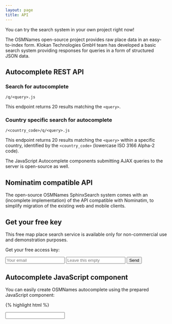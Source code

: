 ```yaml
---
layout: page
title: API
---
```


<div id="msg"></div>

You can try the search system in your own project right now!

The OSMNames open-source project provides raw place data in an easy-to-index form.
Klokan Technologies GmbH team has developed a basic search system providing responses for queries in a form of structured JSON data.

## Autocomplete REST API

### Search for autocomplete

 `/q/<query>.js`

This endpoint returns 20 results matching the `<query>`.

### Country specific search for autocomplete

`/<country_code>/q/<query>.js`

This endpoint returns 20 results matching the `<query>` within a specific country, identified by the `<country_code>` (lowercase ISO 3166 Alpha-2 code).

The JavaScript Autocomplete components submitting AJAX queries to the server is open-source as well.

## Nominatim compatible API

The open-source OSMNames SphinxSearch system comes with an (incomplete implementation) of the API compatible with Nominatim, to simplify migration of the existing web and mobile clients.

## Get your free key

This free map place search service is available only for non-commercial use and demonstration purposes.

Get your free access key:

<form method="post" action="https://maps.klokantech.com/?next=http://osmnames.org/api" class="padt-1">
  <input type="email" name="email" class="input-text inline" placeholder="Your email">
  <input type="hidden" name="product" value="OSMNames">
  <input type="text" name="url" class="hidden" placeholder="Leave this empty">
  <input type="submit" value="Send" class="btn-gray-dark">
</form>

<script>
  var msg = getParam('msg');
  if(msg != null){
    var msgEl = document.getElementById('msg');
    msgEl.className = 'message success';
    msgEl.innerHTML = msg;
  }

  function getParam(name, url) {
    name = name.replace(/[\[\]]/g, '\\$&');
    var regex = new RegExp('[?&]' + name + '(=([^&#]*)|&|#|$)'),
        results = regex.exec(window.location.href);
    if (!results) return null;
    if (!results[2]) return '';
    return decodeURIComponent(results[2].replace(/\+/g, ' '));
  }
</script>

## Autocomplete JavaScript component

You can easily create OSMNames autocomplete using the prepared JavaScript component:

{% highlight html %}
<html>
  <head>
    <script src="https://osmnames.org/api/v1/autocomplete.js"></script>
    <link href="https://osmnames.org/api/v1/autocomplete.css" rel="stylesheet" />
  </head>
  <body>
    <input autocomplete="off" id="search" type="text" />
    <script>
      var autocomplete = new kt.OsmNamesAutocomplete(
          'search', 'https://search.osmnames.org/', '{API_KEY}');
      // Replace {API_KEY} with your own key from https://osmnames.org/api

      autocomplete.registerCallback(function(item) {
        alert(JSON.stringify(item, ' ', 2));
      });
    </script>
  </body>
</html>
{% endhighlight %}

## Install the API server on your own computer

Please follow the tutorial in the [Documentation](http://osmnames.org/docs/) section.

Contact us if you are interested in a production deployment of the open source stack on your own hardware infrastructure.
